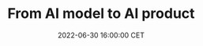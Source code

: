 ---
title: "From AI model to AI product"
date: 2022-06-30 16:00:00 CET
categories: meetup 
links:
location: V-01-022
picture: /assets/aidence-logo.png
talks:
- title: "I built an AI model, what's next? "
  picture: /assets/aidence-logo.png
  speaker:
    name: "Floortje Jolink & Bob Vonk"
    twitter: 
    github: 
  abstract: |
---